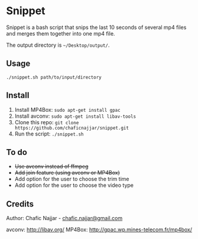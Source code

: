 Snippet
=======

Snippet is a bash script that snips the last 10 seconds of several mp4 files and merges them together into one mp4 file.

The output directory is `~/Desktop/output/`.

## Usage

`./snippet.sh path/to/input/directory`

## Install 

1. Install MP4Box: `sudo apt-get install gpac`
2. Install avconv: `sudo apt-get install libav-tools`
3. Clone this repo: `git clone https://github.com/chaficnajjar/snippet.git`
4. Run the script: `./snippet.sh`

## To do

+ ~~Use avconv instead of ffmpeg~~ 
+ ~~Add join feature (using avconv or MP4Box)~~
+ Add option for the user to choose the trim time
+ Add option for the user to choose the video type

## Credits

Author: Chafic Najjar - chafic.najjar@gmail.com

avconv: http://libav.org/
MP4Box: http://gpac.wp.mines-telecom.fr/mp4box/
